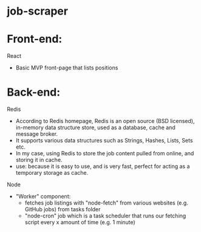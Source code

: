 # job-scraper

# Front-end:
React
 - Basic MVP front-page that lists positions

# Back-end:

Redis
- According to Redis homepage, Redis is an open source (BSD licensed), in-memory data structure store, used as a database, cache and message broker.
- It supports various data structures such as Strings, Hashes, Lists, Sets etc.
- In my case, using Redis to store the job content pulled from online, and storing it in cache.
- use: because it is easy to use, and is very fast, perfect for acting as a temporary storage as cache.

Node
- "Worker" component: 
    - fetches job listings with "node-fetch" from various websites (e.g. GitHub jobs) from tasks folder
    - "node-cron" job which is a task scheduler that runs our fetching script every x amount of time (e.g. 1 minute)
